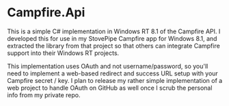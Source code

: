 Campfire.Api
============

This is a simple C# implementation in Windows RT 8.1 of the Campfire API. I developed this for use in my StovePipe Campfire app for Windows 8.1, and extracted the library from that project so that others can integrate Campfire support into their Windows RT projects. 

This implementation uses OAuth and not username/password, so you'll need to implement a web-based redirect and success URL setup with your Campfire secret / key. I plan to release my rather simple implementation of a web project to handle OAuth on GitHub as well once I scrub the personal info from my private repo.

